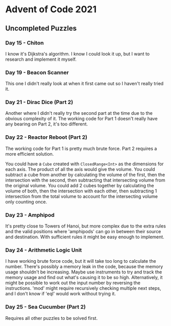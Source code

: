 #  Advent of Code 2021

## Uncompleted Puzzles

### Day 15 - Chiton
I know it's Dijkstra's algorithm. I know I could look it up, but I want to research and implement it myself.

### Day 19 - Beacon Scanner
This one I didn't really look at when it first came out so I haven't really tried it.

### Day 21 - Dirac Dice (Part 2)
Another where I didn't really try the second part at the time due to the obvious complexity of it. The working code for Part 1 doesn't really have any bearing on Part 2, it's too different.

### Day 22 - Reactor Reboot (Part 2)
The working code for Part 1 is pretty much brute force. Part 2 requires a more efficient solution.

You could have a `Cube` created with `ClosedRange<Int>` as the dimensions for each axis. The product of all the axis would give the volume.
You could subtract a cube from another by calculating the volume of the first, then the intersection with the second, then subtracting that intersecting volume from the original volume.
You could add 2 cubes together by calculating the volume of both, then the intersection with each other, then subtracting 1 intersection from the total volume to account for the intersecting volume only counting once.

### Day 23 - Amphipod
It's pretty close to Towers of Hanoi, but more complex due to the extra rules and the valid positions where 'amphipods' can go in between their source and destination. 
With sufficient rules it might be easy enough to implement.

### Day 24 - Arithmetic Logic Unit
I have working brute force code, but it will take too long to calculate the number.
There's possibly a memory leak in the code, because the memory usage shouldn't be increasing. Maybe use instruments to try and track the memory usage and find out what's causing it to be so high.
Alternatively, it might be possible to work out the input number by reversing the instructions. 'mod' might require recursively checking multiple next steps, and I don't know if 'eql' would work without trying it.

### Day 25 - Sea Cucumber (Part 2)
Requires all other puzzles to be solved first. 

